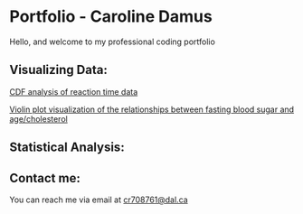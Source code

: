# Portfolio - Caroline Damus

Hello, and welcome to my professional coding portfolio

## Visualizing Data:

[CDF analysis of reaction time data](CDF.md)

[Violin plot visualization of the relationships between fasting blood sugar and age/cholesterol](FBS_vs_Age_and_Cholesterol.md)

## Statistical Analysis:

## Contact me:
You can reach me via email at
[cr708761@dal.ca](mailto:cr708761@dal.ca)
